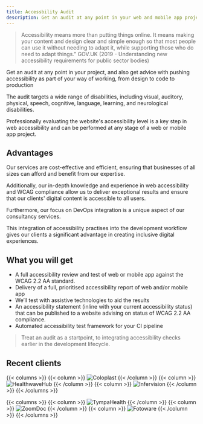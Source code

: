 ```yaml
---
title: Accessbility Audit
description: Get an audit at any point in your web and mobile app projects
---
```


> Accessibility means more than putting things online.
It means making your content and design clear and simple enough so that most people can use it without needing to adapt it, while supporting those who do need to adapt things.”
GOV.UK (2019 - Understanding new accessibility
requirements for public sector bodies)

Get an audit at any point in your project, and also get advice with pushing accessibility as part of your way of working, from design to code to production

The audit targets a wide range of disabilities, including visual, auditory, physical, speech, cognitive, language, learning, and neurological disabilities.

Professionally evaluating the website's accessibility level is a key step in web accessibility and can be performed at any stage of a web or mobile app project.

## Advantages

Our services are cost-effective and efficient, ensuring that businesses of all sizes can afford and benefit from our expertise. 

Additionally, our in-depth knowledge and experience in web accessibility and WCAG compliance allow us to deliver exceptional results and ensure that our clients' digital content is accessible to all users. 

Furthermore, our focus on DevOps integration is a unique aspect of our consultancy services. 

This integration of accessibility practises into the development workflow gives our clients a significant advantage in creating inclusive digital experiences.


## What you will get

- A full accessibility review and test of web or mobile app against the WCAG 2.2 AA standard.
- Delivery of a full, prioritised accessibility report of web and/or mobile app
- We’ll test with assistive technologies to aid the results
- An accessibility statement (inline with your current accessibility status) that can be published to a website advising on status of WCAG 2.2 AA compliance.
- Automated accessibility test framework for your CI pipeline

> Treat an audit as a startpoint, to integrating accessibility checks earlier in the development lifecycle.

## Recent clients

{{< columns >}}
{{< column >}}
![Coloplast](https://jaffamonkey.com/img/coloplast.png)
{{< /column >}}
{{< column >}}
![HealthwaveHub](https://jaffamonkey.com/img/healthwave.png)
{{< /column >}}
{{< column >}}
![Infervision](https://jaffamonkey.com/img/infervision.png)
{{< /column >}}
{{< /columns >}}

{{< columns >}}
{{< column >}}
![TympaHealth](https://jaffamonkey.com/img/tympaHealth.jpg)
{{< /column >}}
{{< column >}}
![ZoomDoc](![ZoomDoc](https://jaffamonkey.com/img/zoomdoc.jpg))
{{< /column >}}
{{< column >}}
![Fotoware](https://jaffamonkey.com/img/fotoware.png)
{{< /column >}}
{{< /columns >}}

<!-- {{< button link="https://calendly.com/jaffamonkeyltd/intro-call" text="Book an intro meeting" >}} -->
